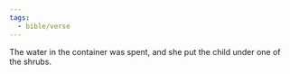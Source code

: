 ```yaml
---
tags:
  - bible/verse
---
```

The water in the container was spent, and she put the child under one of the shrubs.